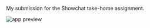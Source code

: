 My submission for the Showchat take-home assignment.

![app preview](https://i.imgur.com/utJOcVd.png)
